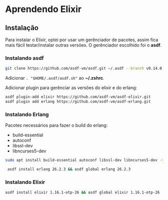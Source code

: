 # Aprendendo Elixir

## Instalação

Para instalar o Elixir, optei por usar um gerênciador de pacotes, assim fica
mais fácil testar/instalar outras versões. O gerênciador escolhido foi
o **asdf**.

### Instalando asdf

```sh
git clone https://github.com/asdf-vm/asdf.git ~/.asdf --branch v0.14.0
```

Adicionar `. "$HOME/.asdf/asdf.sh"`  ao **~/.zshrc**.


Adicionar plugin para gerênciar as versões do elixir e do erlang:

```sh
asdf plugin-add elixir https://github.com/asdf-vm/asdf-elixir.git
asdf plugin add erlang https://github.com/asdf-vm/asdf-erlang.git
```
### Instalando Erlang

Pacotes necessários para fazer o build do erlang:

- build-essential
- autoconf
- libssl-dev
- libncurses5-dev

```sh
sudo apt install build-essential autoconf libssl-dev libncurses5-dev -y
```

```sh
 asdf install erlang 26.2.3 && asdf global erlang 26.2.3
```
### Instalando Elixir

```sh
asdf install elixir 1.16.1-otp-26 && asdf global elixir 1.16.1-otp-26
```
